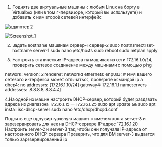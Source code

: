 1. Поднять две виртуальные машины с любым Linux на борту в Virtualbox (или в том гипервизоре, который вы используете) и добавить к ним второй сетевой интерфейс


![адапптер 2](https://github.com/user-attachments/assets/fc0bc4f0-e6a9-4673-9a05-8f0771a0e5f3)

![Screenshot_1](https://github.com/user-attachments/assets/6f478c5f-a93f-47f0-b9d6-932f590e9512)

2. Задать hostname машинам
сервер-1
сервер-2
sudo hostnamectl set-hostname server-1
sudo nano /etc/hosts
sudo reboot
sudo netplan apply


3. Настроить статические IP-адреса на машинах из сети 172.16.1.0/24, проверить сетевое соединение между машинами с помощью ping

  network:
  version: 2
  renderer: networkd
  ethernets:
    enp0s3: # Имя вашего сетевого интерфейса может отличаться, проверьте командой ip a
      dhcp4: no
      addresses: [172.16.1.10/24]
      gateway4: 172.16.1.1
      nameservers:
        addresses: [8.8.8.8, 8.8.4.4] 
        
4.На одной из машин настроить DHCP-сервер, который будет раздавать адреса из диапазона 172.16.1.15 — 172.16.1.25
sudo apt update && sudo apt install isc-dhcp-server
sudo nano /etc/dhcp/dhcpd.conf

Поднять еще одну виртуальную машину с именем хоста server-3 и зарезервировать для нее на DHCP-сервере IP-адрес 172.16.1.20
Настроить server-2 и server-3 так, чтобы они получали IP-адреса от настроенного DHCP-сервера
Проверить, что для ВМ server-3 выдается только зарезервированный ip
